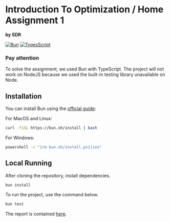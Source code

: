 # Introduction To Optimization / Home Assignment 1

**by SDR**

[![Bun][Bun.js]][Bun-url] [![TypesScript][TypeScript-logo]][TypeScript-url]

### Pay attention

To solve the assignment, we used Bun with TypeScript. The project will not work
on NodeJS because we used the built-in testing library unavailable on Node.

## Installation

You can install Bun using the [official guide](https://bun.sh/docs/installation):

For MacOS and Linux:

```bash
curl -fsSL https://bun.sh/install | bash
```

For Windows:

```bash
powershell -c "irm bun.sh/install.ps1|iex"
```

## Local Running

After cloning the repository, install dependencies.

```bash
bun install
```

To run the project, use the command below.

```bash
bun test
```

The report is contained [here](/report/report.pdf).

[Bun.js]: https://img.shields.io/badge/Bun-%23000000.svg?style=for-the-badge&logo=bun&logoColor=white
[Bun-url]: https://bun.sh/
[TypeScript-logo]: https://img.shields.io/badge/typescript-000000.svg?style=for-the-badge&logo=typescript&logoColor=white
[TypeScript-url]: https://www.typescriptlang.org/
